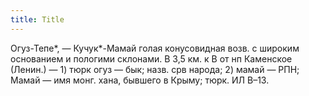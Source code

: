 ```yaml
---
title: Title
---
```


Огуз-Тепе*, — Кучук*-Мамай голая конусовидная возв. с широким основанием и
пологими склонами. В 3,5 км. к В от нп Каменское (Ленин.) — 1) тюрк огуз — бык;
назв. срв народа; 2) мамай — РПН; Мамай — имя монг. хана, бывшего в Крыму; тюрк.
ИЛ В–13.
